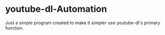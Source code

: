 # youtube-dl-Automation
Just a simple program created to make it simpler use youtube-dl's primary function.
